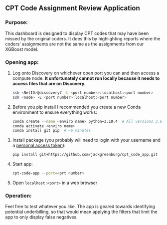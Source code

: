 ## CPT Code Assignment Review Application

### Purpose:

This dashboard is designed to display CPT codes that may have been missed by the original coders. It does this by highlighting reports where the coders' assignments are not the same as the assignments from our XGBoost model.

### Opening app:

1. Log onto Discovery on whichever open port you can and then access a compute node. **It unfortunately cannot run locally because it needs to access files that are on Discovery.**

    ```bash
    ssh <NetID>@discovery7 -L <port number>:localhost:<port number>
    ssh <node> -L <port number>:localhost:<port number>
    ```

2. Before you pip install I recommended you create a new Conda environment to ensure everything works:

    ```bash
    conda create --name <enviro name> python=3.10.4  # All versions 3.6 and above should work, but 3.10.4 definitely works
    conda activate <enviro name>
    conda install git pip  # ~6 minutes
    ```

3. Install package (you probably will need to login with your username and a [personal access token](https://docs.github.com/en/authentication/keeping-your-account-and-data-secure/creating-a-personal-access-token)):
    ```bash
    pip install git+https://github.com/jackgreenburg/cpt_code_app.git  # ~20 minutes
    ```
4. Start app:
    ```bash
    cpt-code-app --port=<prt number>
    ```
5. Open `localhost:<port>` in a web browser

### Operation:

Feel free to test whatever you like. The app is geared towards identifying potential underbilling, so that would mean applying the filters that limit the app to only display false negatives.
